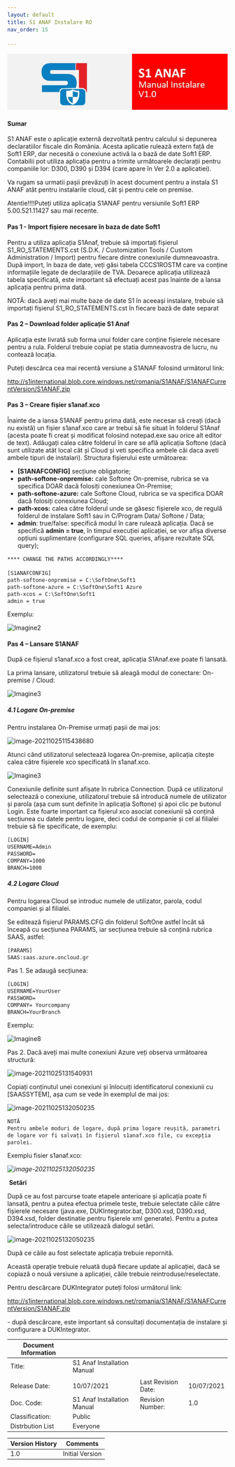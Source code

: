 ```yaml
---
layout: default
title: S1 ANAF Instalare RO
nav_order: 15

---
```




![S1ANAF](\assets\images\s1anaf_1.jpg)

#### Sumar

S1 ANAF este o aplicație externă dezvoltată pentru calculul si depunerea declaratiilor fiscale din România. Acesta aplicatie rulează extern față de Soft1 ERP, dar necesită o conexiune activă la o bază de date Soft1 ERP. Contabilii pot utiliza aplicația pentru a trimite următoarele declarații pentru companiile lor: D300, D390 și D394 (care apare în Ver 2.0 a aplicatiei).

Va rugam sa urmatii pașii prevăzuți în acest document pentru a instala S1 ANAF atât pentru instalarile cloud, cât și pentru cele on premise.

Atentie!!!!Puteți utiliza aplicația S1ANAF pentru versiunile Soft1 ERP 5.00.521.11427 sau mai recente.

#### **Pas 1 - Import fișiere necesare în baza de date Soft1**

Pentru a utiliza aplicația S1Anaf, trebuie să importați fișierul S1_RO_STATEMENTS.cst (S.D.K. / Customization Tools / Custom Administration / Import) pentru fiecare dintre conexiunile dumneavoastra. După import, în baza de date, veți găsi tabela CCCS1ROSTM care va conține informațiile legate de declarațiile de TVA. Deoarece aplicația utilizează tabela specificată, este important să efectuați acest pas înainte de a lansa aplicația pentru prima dată.

NOTĂ: dacă aveți mai multe baze de date S1 în aceeași instalare, trebuie să importați fișierul S1_RO_STATEMENTS.cst în fiecare bază de date separat

#### **Pas 2 – Download folder aplicație S1 Anaf**

Aplicația este livrată sub forma unui folder care conține fișierele necesare pentru a rula. Folderul trebuie copiat pe statia dumneavostra de lucru, nu contează locația.

Puteți descărca cea mai recentă versiune a S1ANAF folosind următorul link:

http://s1international.blob.core.windows.net/romania/S1ANAF/S1ANAFCurrentVersion/S1ANAF.zip



#### **Pas 3 – Creare fișier s1anaf.xco** 

Înainte de a lansa S1ANAF pentru prima dată, este necesar să creați (dacă nu există) un fișier s1anaf.xco care ar trebui să fie situat în folderul S1Anaf (acesta poate fi creat și modificat folosind notepad.exe sau orice alt editor de text). Adăugați calea către folderul în care se află aplicația Softone (dacă sunt utilizate atât local cât și Cloud și veti specifica ambele căi daca aveti ambele tipuri de instalari). Structura fișierului este următoarea:

- **[S1ANAFCONFIG]** secțiune obligatorie;
- **path-softone-onpremise:** cale Softone On-premise, rubrica se va specifica DOAR dacă folosiți conexiunea On-Premise;
- **path-softone-azure:** cale Softone Cloud, rubrica se va specifica DOAR dacă folosiți conexiunea Cloud;
- **path-xcos:** calea către folderul unde se găsesc fișierele xco, de regulă folderul de instalare Soft1 sau in C/Program Data/ Softone / Data;
- **admin**: true/false: specifică modul în care rulează aplicația. Dacă se specifică
   **admin = true**, în timpul execuției aplicației, se vor afișa diverse opțiuni suplimentare (configurare SQL queries, afișare rezultate SQL query);

```
**** CHANGE THE PATHS ACCORDINGLY****

[S1ANAFCONFIG]
path-softone-onpremise = C:\SoftOne\Soft1
path-softone-azure = C:\SoftOne\Soft1 Azure
path-xcos = C:\SoftOne\Soft1
admin = true
```

Exemplu:

![Imagine2](C:\Users\stefan.furtuna\Documents\GitHub\WIKI\assets\images\S1anaf_2.jpg)

#### **Pas 4 – Lansare S1ANAF**

După ce fișierul s1anaf.xco a fost creat, aplicația S1Anaf.exe poate fi lansată.

La prima lansare, utilizatorul trebuie să aleagă modul de conectare: On-premise / Cloud:

![Imagine3](C:\Users\stefan.furtuna\Documents\GitHub\WIKI\assets\images\S1anaf_3.jpg)

##### 4.1 Logare On-premise

Pentru instalarea On-Premise urmați pașii de mai jos:

![image-20211025115438680](C:\Users\stefan.furtuna\Documents\GitHub\WIKI\assets\images\S1anaf_4.jpg)

Atunci când utilizatorul selectează logarea On-premise, aplicația citește calea către fișierele xco specificată în s1anaf.xco. 

![Imagine3](C:\Users\stefan.furtuna\Documents\GitHub\WIKI\assets\images\S1Anaf_5.jpg)

Conexiunile definite sunt afișate în rubrica Connection. După ce utilizatorul selectează o conexiune, utilizatorul trebuie să introducă numele de utilizator și parola (așa cum sunt definite în aplicația Softone) și apoi clic pe butonul Login. Este foarte important ca fișierul xco asociat conexiunii să conțină secțiunea cu datele pentru logare, deci codul de companie și cel al filialei trebuie să fie specificate, de exemplu:

```
[LOGIN]
USERNAME=Admin
PASSWORD=
COMPANY=1000
BRANCH=1000
```



##### **4.2 Logare Cloud**

Pentru logarea Cloud se introduc numele de utilizator, parola, codul companiei și al filialei.

Se editează fișierul PARAMS.CFG din folderul SoftOne astfel încât să înceapă cu secțiunea PARAMS, iar secțiunea trebuie să conțină rubrica SAAS, astfel: 

```
[PARAMS]
SAAS:saas.azure.oncloud.gr
```

Pas 1. Se adaugă secțiunea:

```
[LOGIN]
USERNAME=YourUser
PASSWORD=
COMPANY= Yourcompany
BRANCH=YourBranch
```

Exemplu:

![Imagine8](C:\Users\stefan.furtuna\Documents\GitHub\WIKI\assets\images\S1anaf_6.jpg)

Pas 2. Dacă aveți mai multe conexiuni Azure veți observa următoarea structură:

![image-20211025131540931](C:\Users\stefan.furtuna\Documents\GitHub\WIKI\assets\images\S1ANAF_7.jpg)

Copiați conținutul unei conexiuni și înlocuiți identificatorul conexiunii cu [SAASSYTEM], așa cum se vede în exemplul de mai jos:

![image-20211025132050235](C:\Users\stefan.furtuna\Documents\GitHub\WIKI\assets\images\S1anaf_8.jpg)

```
NOTĂ
Pentru ambele moduri de logare, după prima logare reușită, parametri de logare vor fi salvați în fișierul s1anaf.xco file, cu excepția parolei.
```

Exemplu fisier s1anaf.xco:

*![image-20211025132050235](C:\Users\stefan.furtuna\Documents\GitHub\WIKI\assets\images\S1anaf_9.jpg)*

​                                                                              **Setări**

După ce au fost parcurse toate etapele anterioare și aplicația poate fi lansată, pentru a putea efectua primele teste, trebuie selectate căile către fișierele necesare (java.exe, DUKIntegrator.bat, D300.xsd, D390.xsd, D394.xsd, folder destinatie pentru fișierele xml generate). Pentru a putea selecta/introduce căile se utilizează dialogul setări. 

![image-20211025132050235](C:\Users\stefan.furtuna\Documents\GitHub\WIKI\assets\images\S1anaf_10.jpg)

După ce căile au fost selectate aplicația trebuie repornită.

Această operație trebuie reluată după fiecare update al aplicației, dacă se copiază o nouă versiune a aplicației, căile trebuie reintroduse/reselectate.

Pentru descărcare DUKIntegrator puteți folosi următorul link: 

http://s1international.blob.core.windows.net/romania/S1ANAF/S1ANAFCurrentVersion/S1ANAF.zip

\-     după descărcare, este important să consultați documentația de instalare și configurare a DUKIntegrator.

   























| Document  Information |                             |                     |            |
| --------------------- | --------------------------- | ------------------- | ---------- |
| Title:                | S1 Anaf Installation Manual |                     |            |
|                       |                             |                     |            |
| Release Date:         | 10/07/2021                  | Last Revision Date: | 10/07/2021 |
| Doc. Code:            | S1 Anaf Installation Manual | Revision  Number:   | 1.0        |
| Classification:       | Public                      |                     |            |
| Distrbution List      | Everyone                    |                     |            |

| Version History | Comments         |
| --------------- | ---------------- |
| 1.0             | Initial  Version |